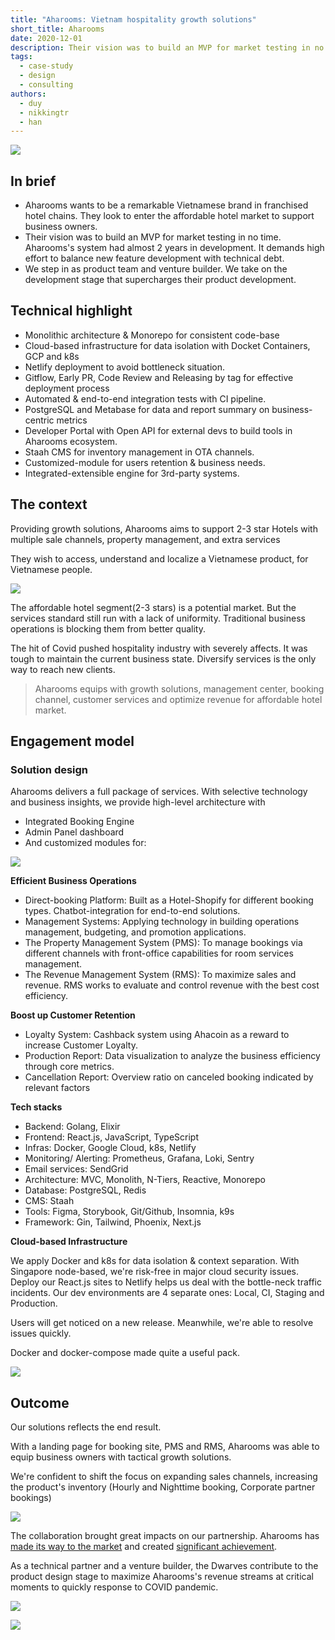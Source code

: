 ```yaml
---
title: "Aharooms: Vietnam hospitality growth solutions"
short_title: Aharooms
date: 2020-12-01
description: Their vision was to build an MVP for market testing in no time. Aharooms's system had almost 2 years in development. It demands high effort to balance new feature development with technical debt.We step in as product team and venture builder. We take on the development stage that supercharges their product development.
tags: 
  - case-study
  - design
  - consulting
authors: 
  - duy
  - nikkingtr
  - han
---
```


![](assets/the-development-journey-with-aharooms---vietnam-hospitality-growth-solutions_aharoom.webp)

## In brief

- Aharooms wants to be a remarkable Vietnamese brand in franchised hotel chains. They look to enter the affordable hotel market to support business owners.
- Their vision was to build an MVP for market testing in no time. Aharooms's system had almost 2 years in development. It demands high effort to balance new feature development with technical debt.
- We step in as product team and venture builder. We take on the development stage that supercharges their product development.

## Technical highlight

- Monolithic architecture & Monorepo for consistent code-base
- Cloud-based infrastructure for data isolation with Docket Containers, GCP and k8s
- Netlify deployment to avoid bottleneck situation.
- Gitflow, Early PR, Code Review and Releasing by tag for effective deployment process
- Automated & end-to-end integration tests with CI pipeline.
- PostgreSQL and Metabase for data and report summary on business-centric metrics
- Developer Portal with Open API for external devs to build tools in Aharooms ecosystem.
- Staah CMS for inventory management in OTA channels.
- Customized-module for users retention & business needs.
- Integrated-extensible engine for 3rd-party systems.

## The context

Providing growth solutions, Aharooms aims to support 2-3 star Hotels with multiple sale channels, property management, and extra services

They wish to access, understand and localize a Vietnamese product, for Vietnamese people.

![](assets/the-development-journey-with-aharooms---vietnam-hospitality-growth-solutions_aha-room-web.webp)

The affordable hotel segment(2-3 stars) is a potential market. But the services standard still run with  a lack of uniformity. Traditional business operations is blocking them from better quality.

The hit of Covid pushed hospitality industry with severely affects. It was tough to maintain the current business state. Diversify services is the only way to reach new clients.

>
> Aharooms equips with growth solutions, management center, booking channel, customer services and optimize revenue for affordable hotel market.

## Engagement model

### Solution design

Aharooms delivers a full package of services. With selective technology and business insights, we provide high-level architecture with

- Integrated Booking Engine
- Admin Panel dashboard
- And customized modules for:

![](assets/the-development-journey-with-aharooms---vietnam-hospitality-growth-solutions_aha-solu.webp)

**Efficient Business Operations**

- Direct-booking Platform: Built as a Hotel-Shopify for different booking types. Chatbot-integration for end-to-end solutions.
- Management Systems: Applying technology in building operations management, budgeting, and promotion applications.
- The Property Management System (PMS): To manage bookings via different channels with front-office capabilities for room services management.
- The Revenue Management System (RMS): To maximize sales and revenue.  RMS works to evaluate and control revenue with the best cost efficiency.

**Boost up Customer Retention**

- Loyalty System: Cashback system using Ahacoin as a reward to increase Customer Loyalty.
- Production Report: Data visualization to analyze the business efficiency through core metrics.
- Cancellation Report: Overview ratio on canceled booking indicated by relevant factors

**Tech stacks**

- Backend: Golang, Elixir
- Frontend: React.js, JavaScript, TypeScript
- Infras: Docker, Google Cloud, k8s, Netlify
- Monitoring/ Alerting: Prometheus, Grafana, Loki, Sentry
- Email services: SendGrid
- Architecture: MVC, Monolith, N-Tiers, Reactive, Monorepo
- Database: PostgreSQL, Redis
- CMS: Staah
- Tools: Figma, Storybook, Git/Github, Insomnia, k9s
- Framework: Gin, Tailwind, Phoenix, Next.js

**Cloud-based Infrastructure**

We apply Docker and k8s for data isolation & context separation. With Singapore node-based, we're risk-free in major cloud security issues. Deploy our React.js sites to Netlify helps us deal with the bottle-neck traffic incidents.
Our dev environments are 4 separate ones: Local, CI, Staging and Production.

Users will get noticed on a new release. Meanwhile, we're able to resolve issues quickly.

Docker and docker-compose made quite a useful pack.

![](assets/the-development-journey-with-aharooms---vietnam-hospitality-growth-solutions_aha-infras.webp)

## Outcome

Our solutions reflects the end result.

With a landing page for booking site, PMS and RMS, Aharooms was able to equip business owners with tactical growth solutions.

We're confident to shift the focus on expanding sales channels, increasing the product's inventory (Hourly and Nighttime booking, Corporate partner bookings)

![](assets/the-development-journey-with-aharooms---vietnam-hospitality-growth-solutions_aha-book.webp)

The collaboration brought great impacts on our partnership. Aharooms has [made its way to the market](https://doanhnghiep.quocgiakhoinghiep.vn/en/doanhnghiep/aharooms/) and created [significant achievement](https://baodautu.vn/doanh-nhan-ngo-duc-nguyen-ceo-aharooms-giac-mo-chuoi-khach-san-dai-ca-thap-ky-d115045.html).

As a technical partner and a venture builder, the Dwarves contribute to the product design stage to maximize Aharooms's revenue streams at critical moments to quickly response to COVID pandemic.

![](assets/the-development-journey-with-aharooms---vietnam-hospitality-growth-solutions_aha-ws.webp)

![](assets/the-development-journey-with-aharooms---vietnam-hospitality-growth-solutions_aha-pms.webp)

